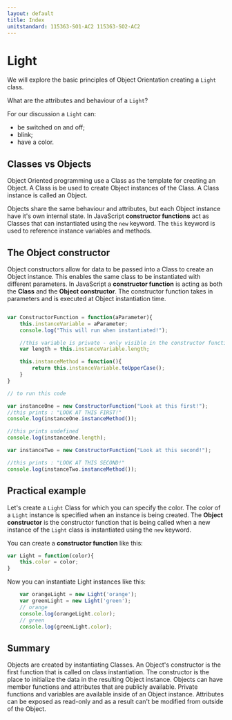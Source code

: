 ```yaml
---
layout: default
title: Index
unitstandard: 115363-SO1-AC2 115363-SO2-AC2
---
```


# Light

We will explore the basic principles of Object Orientation creating a `Light` class.

What are the attributes and behaviour of a `Light`?

For our discussion a `Light` can:

* be switched on and off;
* blink;
* have a color.

## Classes vs Objects

Object Oriented programming use a Class as the template for creating an Object. A Class is be used to create Object instances of the Class. A Class instance is called an Object.

Objects share the same behaviour and attributes, but each Object instance have it's own internal state. In JavaScript **constructor functions** act as Classes that can instantiated using the `new` keyword. The `this` keyword is used to reference instance variables and methods.

## The Object constructor

Object constructors allow for data to be passed into a Class to create an Object instance. This enables the same class to be instantiated with different parameters. In JavaScript a **constructor function** is acting as both the **Class** and the **Object constructor**. The constructor function takes in parameters and is executed at Object instantiation time.

```javascript

var ConstructorFunction = function(aParameter){
    this.instanceVariable = aParameter;
    console.log("This will run when instantiated!");

    //this variable is private - only visible in the constructor function
    var length = this.instanceVariable.length;

    this.instanceMethod = function(){
        return this.instanceVariable.toUpperCase();
    }
}

// to run this code

var instanceOne = new ConstructorFunction("Look at this first!");
//this prints : "LOOK AT THIS FIRST!"
console.log(instanceOne.instanceMethod());

//this prints undefined
console.log(instanceOne.length);

var instanceTwo = new ConstructorFunction("Look at this second!");

//this prints : "LOOK AT THIS SECOND!"
console.log(instanceTwo.instanceMethod());

```


## Practical example

Let's create a `Light` Class for which you can specify the color. The color of a `Light` instance is specified when an instance is being created. The **Object constructor** is the constructor function that is being called when a new instance of the `Light` class is instantiated using the `new` keyword.

You can create a **constructor function** like this:

```javascript
var Light = function(color){
    this.color = color;
}
```
Now you can instantiate Light instances like this:

```javascript
    var orangeLight = new Light('orange');
    var greenLight = new Light('green');
    // orange
    console.log(orangeLight.color);
    // green
    console.log(greenLight.color);
```

## Summary

Objects are created by instantiating Classes. An Object's constructor is the first function that is called on class instantiation. The constructor is the place to initialize the data in the resulting Object instance. Objects can have member functions and attributes that are publicly available. Private functions and variables are available inside of an Object instance. Attributes can be exposed as read-only and as a result can't be modified from outside of the Object.
